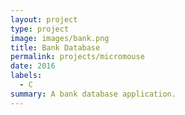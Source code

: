 ```yaml
---
layout: project
type: project
image: images/bank.png
title: Bank Database
permalink: projects/micromouse
date: 2016
labels:
  - C
summary: A bank database application.
---
```


